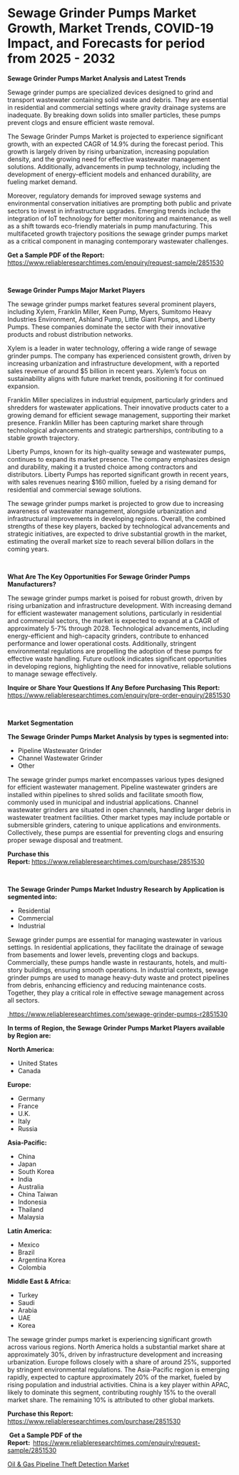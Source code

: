 <p><h1>Sewage Grinder Pumps Market Growth, Market Trends, COVID-19 Impact, and Forecasts for period from 2025 - 2032</h1></p><p><strong>Sewage Grinder Pumps Market Analysis and Latest Trends</strong></p>
<p><p>Sewage grinder pumps are specialized devices designed to grind and transport wastewater containing solid waste and debris. They are essential in residential and commercial settings where gravity drainage systems are inadequate. By breaking down solids into smaller particles, these pumps prevent clogs and ensure efficient waste removal.</p><p>The Sewage Grinder Pumps Market is projected to experience significant growth, with an expected CAGR of 14.9% during the forecast period. This growth is largely driven by rising urbanization, increasing population density, and the growing need for effective wastewater management solutions. Additionally, advancements in pump technology, including the development of energy-efficient models and enhanced durability, are fueling market demand.</p><p>Moreover, regulatory demands for improved sewage systems and environmental conservation initiatives are prompting both public and private sectors to invest in infrastructure upgrades. Emerging trends include the integration of IoT technology for better monitoring and maintenance, as well as a shift towards eco-friendly materials in pump manufacturing. This multifaceted growth trajectory positions the sewage grinder pumps market as a critical component in managing contemporary wastewater challenges.</p></p>
<p><strong>Get a Sample PDF of the Report:&nbsp;</strong> <a href="https://www.reliableresearchtimes.com/enquiry/request-sample/2851530?utm_campaign=2984&utm_medium=2&utm_source=Github&utm_content=ia&utm_term=11032025&utm_id=sewage-grinder-pumps">https://www.reliableresearchtimes.com/enquiry/request-sample/2851530</a></p>
<p>&nbsp;</p>
<p><strong>Sewage Grinder Pumps Major Market Players</strong></p>
<p><p>The sewage grinder pumps market features several prominent players, including Xylem, Franklin Miller, Keen Pump, Myers, Sumitomo Heavy Industries Environment, Ashland Pump, Little Giant Pumps, and Liberty Pumps. These companies dominate the sector with their innovative products and robust distribution networks.</p><p>Xylem is a leader in water technology, offering a wide range of sewage grinder pumps. The company has experienced consistent growth, driven by increasing urbanization and infrastructure development, with a reported sales revenue of around $5 billion in recent years. Xylem’s focus on sustainability aligns with future market trends, positioning it for continued expansion.</p><p>Franklin Miller specializes in industrial equipment, particularly grinders and shredders for wastewater applications. Their innovative products cater to a growing demand for efficient sewage management, supporting their market presence. Franklin Miller has been capturing market share through technological advancements and strategic partnerships, contributing to a stable growth trajectory.</p><p>Liberty Pumps, known for its high-quality sewage and wastewater pumps, continues to expand its market presence. The company emphasizes design and durability, making it a trusted choice among contractors and distributors. Liberty Pumps has reported significant growth in recent years, with sales revenues nearing $160 million, fueled by a rising demand for residential and commercial sewage solutions.</p><p>The sewage grinder pumps market is projected to grow due to increasing awareness of wastewater management, alongside urbanization and infrastructural improvements in developing regions. Overall, the combined strengths of these key players, backed by technological advancements and strategic initiatives, are expected to drive substantial growth in the market, estimating the overall market size to reach several billion dollars in the coming years.</p></p>
<p>&nbsp;</p>
<p><strong>What Are The Key Opportunities For Sewage Grinder Pumps Manufacturers?</strong></p>
<p><p>The sewage grinder pumps market is poised for robust growth, driven by rising urbanization and infrastructure development. With increasing demand for efficient wastewater management solutions, particularly in residential and commercial sectors, the market is expected to expand at a CAGR of approximately 5-7% through 2028. Technological advancements, including energy-efficient and high-capacity grinders, contribute to enhanced performance and lower operational costs. Additionally, stringent environmental regulations are propelling the adoption of these pumps for effective waste handling. Future outlook indicates significant opportunities in developing regions, highlighting the need for innovative, reliable solutions to manage sewage effectively.</p></p>
<p><strong>Inquire or Share Your Questions If Any Before Purchasing This Report:</strong> <a href="https://www.reliableresearchtimes.com/enquiry/pre-order-enquiry/2851530?utm_campaign=2984&utm_medium=2&utm_source=Github&utm_content=ia&utm_term=11032025&utm_id=sewage-grinder-pumps">https://www.reliableresearchtimes.com/enquiry/pre-order-enquiry/2851530</a></p>
<p>&nbsp;</p>
<p><strong>Market Segmentation</strong></p>
<p><strong>The Sewage Grinder Pumps Market Analysis by types is segmented into:</strong></p>
<p><ul><li>Pipeline Wastewater Grinder</li><li>Channel Wastewater Grinder</li><li>Other</li></ul></p>
<p><p>The sewage grinder pumps market encompasses various types designed for efficient wastewater management. Pipeline wastewater grinders are installed within pipelines to shred solids and facilitate smooth flow, commonly used in municipal and industrial applications. Channel wastewater grinders are situated in open channels, handling larger debris in wastewater treatment facilities. Other market types may include portable or submersible grinders, catering to unique applications and environments. Collectively, these pumps are essential for preventing clogs and ensuring proper sewage disposal and treatment.</p></p>
<p><strong>Purchase this Report:&nbsp;</strong><a href="https://www.reliableresearchtimes.com/purchase/2851530?utm_campaign=2984&utm_medium=2&utm_source=Github&utm_content=ia&utm_term=11032025&utm_id=sewage-grinder-pumps">https://www.reliableresearchtimes.com/purchase/2851530</a></p>
<p>&nbsp;</p>
<p><strong>The Sewage Grinder Pumps Market Industry Research by Application is segmented into:</strong></p>
<p><ul><li>Residential</li><li>Commercial</li><li>Industrial</li></ul></p>
<p><p>Sewage grinder pumps are essential for managing wastewater in various settings. In residential applications, they facilitate the drainage of sewage from basements and lower levels, preventing clogs and backups. Commercially, these pumps handle waste in restaurants, hotels, and multi-story buildings, ensuring smooth operations. In industrial contexts, sewage grinder pumps are used to manage heavy-duty waste and protect pipelines from debris, enhancing efficiency and reducing maintenance costs. Together, they play a critical role in effective sewage management across all sectors.</p></p>
<p><a href="https://www.reliableresearchtimes.com/sewage-grinder-pumps-r2851530?utm_campaign=2984&utm_medium=2&utm_source=Github&utm_content=ia&utm_term=11032025&utm_id=sewage-grinder-pumps">&nbsp;https://www.reliableresearchtimes.com/sewage-grinder-pumps-r2851530</a></p>
<p><strong>In terms of Region, the Sewage Grinder Pumps Market Players available by Region are:</strong></p>
<p>
    <p> <strong> North America: </strong>
        <ul>
            <li>United States</li>
            <li>Canada</li>
        </ul>
        </p> 
    <p> <strong> Europe: </strong>
        <ul>
            <li>Germany</li>
            <li>France</li>
            <li>U.K.</li>
            <li>Italy</li>
            <li>Russia</li>
        </ul>
        </p> 
    <p> <strong> Asia-Pacific: </strong>
        <ul>
            <li>China</li>
            <li>Japan</li>
            <li>South Korea</li>
            <li>India</li>
            <li>Australia</li>
            <li>China Taiwan</li>
            <li>Indonesia</li>
            <li>Thailand</li>
            <li>Malaysia</li>
        </ul>
        </p> 
    <p> <strong> Latin America: </strong>
        <ul>
            <li>Mexico</li>
            <li>Brazil</li>
            <li>Argentina Korea</li>
            <li>Colombia</li>
        </ul>
        </p> 
    <p> <strong> Middle East & Africa: </strong>
        <ul>
            <li>Turkey</li>
            <li>Saudi</li>
            <li>Arabia</li>
            <li>UAE</li>
            <li>Korea</li>
        </ul>
    </p>
    </p>
<p><p>The sewage grinder pumps market is experiencing significant growth across various regions. North America holds a substantial market share at approximately 30%, driven by infrastructure development and increasing urbanization. Europe follows closely with a share of around 25%, supported by stringent environmental regulations. The Asia-Pacific region is emerging rapidly, expected to capture approximately 20% of the market, fueled by rising population and industrial activities. China is a key player within APAC, likely to dominate this segment, contributing roughly 15% to the overall market share. The remaining 10% is attributed to other global markets.</p></p>
<p><strong>Purchase this Report: </strong><a href="https://www.reliableresearchtimes.com/purchase/2851530?utm_campaign=2984&utm_medium=2&utm_source=Github&utm_content=ia&utm_term=11032025&utm_id=sewage-grinder-pumps">https://www.reliableresearchtimes.com/purchase/2851530</a></p>
<p>&nbsp;<strong>Get a Sample PDF of the Report:&nbsp;&nbsp;</strong><a href="https://www.reliableresearchtimes.com/enquiry/request-sample/2851530?utm_campaign=2984&utm_medium=2&utm_source=Github&utm_content=ia&utm_term=11032025&utm_id=sewage-grinder-pumps">https://www.reliableresearchtimes.com/enquiry/request-sample/2851530</a></p>
<p><strong></strong></p>
<p><p><a href="https://github.com/resiebustin/Market-Research-Report-List-1/blob/main/oil-gas-pipeline-theft-detection-market.md?utm_campaign=2984&utm_medium=2&utm_source=Github&utm_content=ia&utm_term=11032025&utm_id=sewage-grinder-pumps">Oil & Gas Pipeline Theft Detection Market</a></p></p>